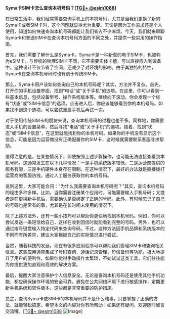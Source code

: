 **Syma卡SIM卡怎么查询本机号码？[[TG💪+ @esim1088](https://t.me/s/esim1088)]**

在日常生活中，我们经常需要查询手机上的本机号码，尤其是当我们更换了新的Syma卡或者SIM卡时，这个问题就显得尤为重要。无论是因为工作需求还是个人使用，知道如何快速查询本机号码都能让我们省去不少麻烦。今天，我们就来聊聊Syma卡和普通SIM卡在查询本机号码方面的不同之处，并提供一些实用的操作指南。

首先，我们需要了解什么是Syma卡。Syma卡是一种新型的电子SIM卡，也被称为eSIM卡。与传统的物理SIM卡不同，它不需要实体卡槽，可以直接嵌入到设备中。这种设计不仅节省了空间，还减少了对环境的影响。由于其独特的特性，Syma卡在查询本机号码时也有别于传统SIM卡。

那么，Syma卡用户该如何查询自己的本机号码呢？其实，方法并不复杂。首先，打开你的手机设置界面，找到“电话”或“关于手机”的选项。在这里，你可以看到一些基本信息，包括设备型号、操作系统版本等。继续向下滚动，你会发现一个标有“状态”或“SIM卡信息”的选项。点击进入后，你应该能够看到你的本机号码。如果找不到这个选项，可以尝试重启手机后再试一次。

对于使用传统SIM卡的朋友来说，查询本机号码的过程也差不多。同样地，你需要进入手机的设置菜单，然后寻找“电话”或“关于手机”的选项。接着，找到“状态”或“SIM卡信息”，在这里就能找到你的本机号码。如果你的手机没有显示这个信息，可能是因为运营商没有正确配置你的SIM卡，这时候就需要联系客服寻求帮助。

值得注意的是，在某些情况下，即使按照上述步骤操作，也可能无法直接查看到本机号码。这通常发生在以下几种情况：一是手机系统版本较低，二是运营商提供的服务有限，三是手机硬件本身存在限制。在这种情况下，最好的办法就是直接拨打运营商的客服热线，通过人工服务获取你的本机号码。

说到这里，大家可能会问：“为什么我需要查询本机号码呢？”其实，查询本机号码的理由多种多样。比如，当你需要注册某个应用时，可能需要输入手机号码；又或者是在更换新手机后，需要确认是否绑定了正确的号码。此外，有时候忘记了自己的号码也是常有的事，尤其是在长时间未使用的情况下。

除了上述方法外，还有一些小技巧可以帮助你更快地找到本机号码。例如，你可以尝试发送一条短信给自己，这样在收到回信时就能看到完整的号码。另外，也可以通过拨号键盘输入特定代码来查询号码。不过，这种方法因手机品牌和系统版本的不同而有所差异，建议大家根据自己的实际情况进行尝试。

当然，随着科技的发展，现在有很多应用程序可以帮助我们管理SIM卡和查询相关信息。这些应用通常集成了号码查询、通话记录管理、短信备份等功能，极大地提升了用户的便利性。如果你觉得手动操作太繁琐，不妨试试这类工具，它们往往能为你提供更加直观和高效的解决方案。

最后，提醒大家注意保护个人信息安全。无论是查询本机号码还是使用其他手机功能，都应确保操作环境的安全可靠。避免在公共网络环境下进行敏感操作，定期更新手机系统和软件版本，这些都是非常重要的防护措施。

总之，查询Syma卡或SIM卡的本机号码并不是什么难事，只要掌握了正确的方法，就能轻松搞定。希望本文的内容对你有所帮助！如果还有疑问，欢迎随时留言交流哦。[[TG💪+ @esim1088](https://t.me/s/esim1088) ![Image](https://i.postimg.cc/4NQfJmqS/Snipaste-2025-05-13-00-14-12.png)]